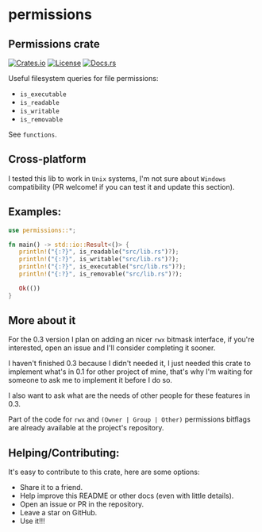 # permissions

## Permissions crate
[![Crates.io](https://img.shields.io/crates/v/permissions.svg)](https://crates.io/crates/permissions)
[![License](https://img.shields.io/badge/license-MIT-blue.svg)](https://github.com/marcospb19/permissions/blob/main/LICENSE)
[![Docs.rs](https://docs.rs/permissions/badge.svg)](https://docs.rs/permissions)

Useful filesystem queries for file permissions:
- `is_executable`
- `is_readable`
- `is_writable`
- `is_removable`

See `functions`.

## Cross-platform
I tested this lib to work in `Unix` systems, I'm not sure about `Windows`
compatibility (PR welcome! if you can test it and update this section).

## Examples:
```rust
use permissions::*;

fn main() -> std::io::Result<()> {
   println!("{:?}", is_readable("src/lib.rs")?);
   println!("{:?}", is_writable("src/lib.rs")?);
   println!("{:?}", is_executable("src/lib.rs")?);
   println!("{:?}", is_removable("src/lib.rs")?);

   Ok(())
}
```

## More about it
For the 0.3 version I plan on adding an nicer `rwx` bitmask interface, if
you're interested, open an issue and I'll consider completing it sooner.

I haven't finished 0.3 because I didn't needed it, I just needed this crate
to implement what's in 0.1 for other project of mine, that's why I'm waiting
for someone to ask me to implement it before I do so.

I also want to ask what are the needs of other people for these features in
0.3.

Part of the code for `rwx` and `(Owner | Group | Other)` permissions
bitflags are already available at the project's repository.

## Helping/Contributing:
It's easy to contribute to this crate, here are some options:

- Share it to a friend.
- Help improve this README or other docs (even with little details).
- Open an issue or PR in the repository.
- Leave a star on GitHub.
- Use it!!!
